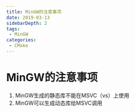 ```yaml
---
title: MinGW的注意事项
date: 2019-03-13
sidebarDepth: 2
tags:
 - MinGW
categories:
 - CMake
---
```


# MinGW的注意事项
1. MinGW生成的静态库不能在MSVC（vs）上使用
2. MinGW可以生成动态库给MSVC调用
